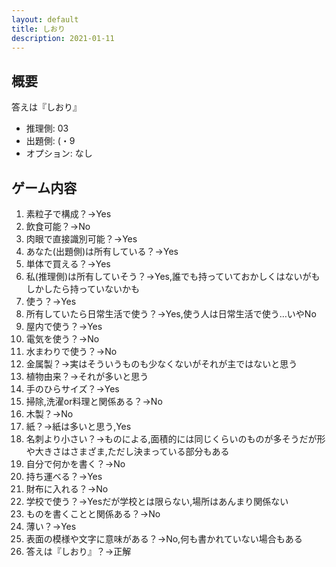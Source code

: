 ```yaml
---
layout: default
title: しおり
description: 2021-01-11
---
```


## 概要

答えは『しおり』

- 推理側: 03
- 出題側: (・9
- オプション: なし

## ゲーム内容

1. 素粒子で構成？→Yes
2. 飲食可能？→No
3. 肉眼で直接識別可能？→Yes
4. あなた(出題側)は所有している？→Yes
5. 単体で買える？→Yes
6. 私(推理側)は所有していそう？→Yes,誰でも持っていておかしくはないがもしかしたら持っていないかも
7. 使う？→Yes
8. 所有していたら日常生活で使う？→Yes,使う人は日常生活で使う…いやNo
9. 屋内で使う？→Yes
10. 電気を使う？→No
11. 水まわりで使う？→No
12. 金属製？→実はそういうものも少なくないがそれが主ではないと思う
13. 植物由来？→それが多いと思う
14. 手のひらサイズ？→Yes
15. 掃除,洗濯or料理と関係ある？→No
16. 木製？→No
17. 紙？→紙は多いと思う,Yes
18. 名刺より小さい？→ものによる,面積的には同じくらいのものが多そうだが形や大きさはさまざま,ただし決まっている部分もある
19. 自分で何かを書く？→No
20. 持ち運べる？→Yes
21. 財布に入れる？→No
22. 学校で使う？→Yesだが学校とは限らない,場所はあんまり関係ない
23. ものを書くことと関係ある？→No
24. 薄い？→Yes
25. 表面の模様や文字に意味がある？→No,何も書かれていない場合もある
26. 答えは『しおり』？→正解
